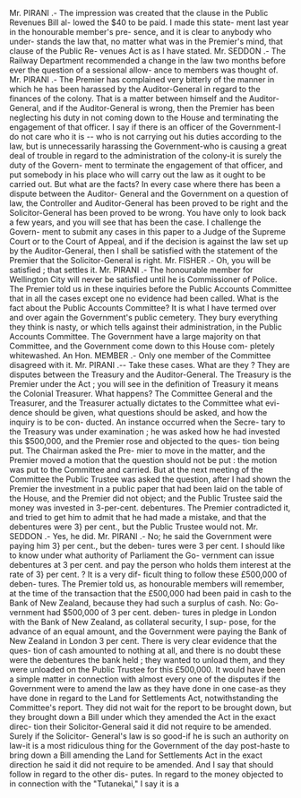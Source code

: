 Mr. PIRANI .- The impression was created that the clause in the Public Revenues Bill al- lowed the $40 to be paid. I made this state- ment last year in the honourable member's pre- sence, and it is clear to anybody who under- stands the law that, no matter what was in the Premier's mind, that clause of the Public Re- venues Act is as I have stated. Mr. SEDDON .- The Railway Department recommended a change in the law two months before ever the question of a sessional allow- ance to members was thought of. Mr. PIRANI .- The Premier has complained very bitterly of the manner in which he has been harassed by the Auditor-General in regard to the finances of the colony. That is a matter between himself and the Auditor-General, and if the Auditor-General is wrong, then the Premier has been neglecting his duty in not coming down to the House and terminating the engagement of that officer. I say if there is an officer of the Government-I do not care who it is -- who is not carrying out his duties according to the law, but is unnecessarily harassing the Government-who is causing a great deal of trouble in regard to the administration of the colony-it is surely the duty of the Govern- ment to terminate the engagement of that officer, and put somebody in his place who will carry out the law as it ought to be carried out. But what are the facts? In every case where there has been a dispute between the Auditor- General and the Government on a question of law, the Controller and Auditor-General has been proved to be right and the Solicitor-General has been proved to be wrong. You have only to look back a few years, and you will see that has been the case. I challenge the Govern- ment to submit any cases in this paper to a Judge of the Supreme Court or to the Court of Appeal, and if the decision is against the law set up by the Auditor-General, then I shall be satisfied with the statement of the Premier that the Solicitor-General is right. Mr. FISHER .- Oh, you will be satisfied ; that settles it. Mr. PIRANI .- The honourable member for Wellington City will never be satisfied until he is Commissioner of Police. The Premier told us in these inquiries before the Public Accounts Committee that in all the cases except one no evidence had been called. What is the fact about the Public Accounts Committee? It is what I have termed over and over again the Government's public cemetery. They bury everything they think is nasty, or which tells against their administration, in the Public Accounts Committee. The Government have a large majority on that Committee, and the Government come down to this House com- pletely whitewashed. An Hon. MEMBER .- Only one member of the Committee disagreed with it. Mr. PIRANI .-- Take these cases. What are they ? They are disputes between the Treasury and the Auditor-General. The Treasury is the Premier under the Act ; you will see in the definition of Treasury it means the Colonial Treasurer. What happens? The Committee General and the Treasurer, and the Treasurer actually dictates to the Committee what evi- dence should be given, what questions should be asked, and how the inquiry is to be con- ducted. An instance occurred when the Secre- tary to the Treasury was under examination ; he was asked how he had invested this $500,000, and the Premier rose and objected to the ques- tion being put. The Chairman asked the Pre- mier to move in the matter, and the Premier moved a motion that the question should not be put : the motion was put to the Committee and carried. But at the next meeting of the Committee the Public Trustee was asked the question, after I had shown the Premier the investment in a public paper that had been laid on the table of the House, and the Premier did not object; and the Public Trustee said the money was invested in 3-per-cent. debentures. The Premier contradicted it, and tried to get him to admit that he had made a mistake, and that the debentures were 3} per cent., but the Public Trustee would not. Mr. SEDDON .- Yes, he did. Mr. PIRANI .- No; he said the Government were paying him 3} per cent., but the deben- tures were 3 per cent. I should like to know under what authority of Parliament the Go- vernment can issue debentures at 3 per cent. and pay the person who holds them interest at the rate of 3} per cent. ? It is a very dif- ficult thing to follow these £500,000 of deben- tures. The Premier told us, as honourable members will remember, at the time of the transaction that the £500,000 had been paid in cash to the Bank of New Zealand, because they had such a surplus of cash. No: Go- vernment had $500,000 of 3 per cent. deben- tures in pledge in London with the Bank of New Zealand, as collateral security, I sup- pose, for the advance of an equal amount, and the Government were paying the Bank of New Zealand in London 3 per cent. There is very clear evidence that the ques- tion of cash amounted to nothing at all, and there is no doubt these were the debentures the bank held ; they wanted to unload them, and they were unloaded on the Public Trustee for this £500,000. It would have been a simple matter in connection with almost every one of the disputes if the Government were to amend the law as they have done in one case-as they have done in regard to the Land for Settlements Act, notwithstanding the Committee's report. They did not wait for the report to be brought down, but they brought down a Bill under which they amended the Act in the exact direc- tion their Solicitor-General said it did not require to be amended. Surely if the Solicitor- General's law is so good-if he is such an authority on law-it is a most ridiculous thing for the Government of the day post-haste to bring down a Bill amending the Land for Settlements Act in the exact direction he said it did not require to be amended. And I say that should follow in regard to the other dis- putes. In regard to the money objected to in connection with the "Tutanekai," I say it is a 
